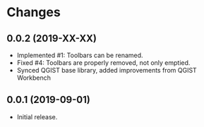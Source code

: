 # Changes

## 0.0.2 (2019-XX-XX)

* Implemented #1: Toolbars can be renamed.
* Fixed #4: Toolbars are properly removed, not only emptied.
* Synced QGIST base library, added improvements from QGIST Workbench

## 0.0.1 (2019-09-01)

* Initial release.
